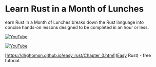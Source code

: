 #  Learn Rust in a Month of Lunches 
earn Rust in a Month of Lunches breaks down the Rust language into concise hands-on lessons designed to be completed in an hour or less. 


[![YouTube](https://img.youtube.com/vi/FHtvyhd57RY/0.jpg)](https://youtu.be/FHtvyhd57RY "Learn Rust in a Month of Lunches - First Chapter Summary")

[![YouTube](https://img.youtube.com/vi/6hAugelK4MY/0.jpg)](https://youtu.be/6hAugelK4MY "Manning Introduces: Learn Rust in a Month of Lunches")


[https://dhghomon.github.io/easy_rust/Chapter_0.html](Easy Rust) - free tutorial.
